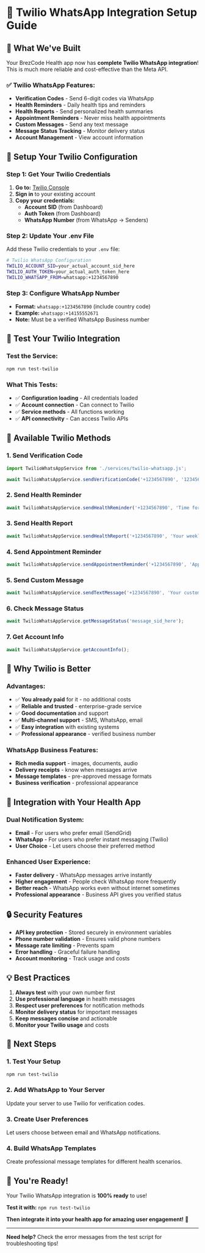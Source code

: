 # 📱 Twilio WhatsApp Integration Setup Guide

## 🚀 **What We've Built**

Your BrezCode Health app now has **complete Twilio WhatsApp integration**! This is much more reliable and cost-effective than the Meta API.

### ✅ **Twilio WhatsApp Features:**
- **Verification Codes** - Send 6-digit codes via WhatsApp
- **Health Reminders** - Daily health tips and reminders
- **Health Reports** - Send personalized health summaries
- **Appointment Reminders** - Never miss health appointments
- **Custom Messages** - Send any text message
- **Message Status Tracking** - Monitor delivery status
- **Account Management** - View account information

## 🔧 **Setup Your Twilio Configuration**

### **Step 1: Get Your Twilio Credentials**
1. **Go to:** [Twilio Console](https://console.twilio.com/)
2. **Sign in** to your existing account
3. **Copy your credentials:**
   - **Account SID** (from Dashboard)
   - **Auth Token** (from Dashboard)
   - **WhatsApp Number** (from WhatsApp → Senders)

### **Step 2: Update Your .env File**
Add these Twilio credentials to your `.env` file:

```bash
# Twilio WhatsApp Configuration
TWILIO_ACCOUNT_SID=your_actual_account_sid_here
TWILIO_AUTH_TOKEN=your_actual_auth_token_here
TWILIO_WHATSAPP_FROM=whatsapp:+1234567890
```

### **Step 3: Configure WhatsApp Number**
- **Format:** `whatsapp:+1234567890` (include country code)
- **Example:** `whatsapp:+14155552671`
- **Note:** Must be a verified WhatsApp Business number

## 🧪 **Test Your Twilio Integration**

### **Test the Service:**
```bash
npm run test-twilio
```

### **What This Tests:**
- ✅ **Configuration loading** - All credentials loaded
- ✅ **Account connection** - Can connect to Twilio
- ✅ **Service methods** - All functions working
- ✅ **API connectivity** - Can access Twilio APIs

## 📱 **Available Twilio Methods**

### **1. Send Verification Code**
```javascript
import TwilioWhatsAppService from './services/twilio-whatsapp.js';

await TwilioWhatsAppService.sendVerificationCode('+1234567890', '123456');
```

### **2. Send Health Reminder**
```javascript
await TwilioWhatsAppService.sendHealthReminder('+1234567890', 'Time for your daily health check!');
```

### **3. Send Health Report**
```javascript
await TwilioWhatsAppService.sendHealthReport('+1234567890', 'Your weekly health score: 85/100');
```

### **4. Send Appointment Reminder**
```javascript
await TwilioWhatsAppService.sendAppointmentReminder('+1234567890', 'Appointment tomorrow at 2 PM');
```

### **5. Send Custom Message**
```javascript
await TwilioWhatsAppService.sendTextMessage('+1234567890', 'Your custom health message here');
```

### **6. Check Message Status**
```javascript
await TwilioWhatsAppService.getMessageStatus('message_sid_here');
```

### **7. Get Account Info**
```javascript
await TwilioWhatsAppService.getAccountInfo();
```

## 🎯 **Why Twilio is Better**

### **Advantages:**
- ✅ **You already paid** for it - no additional costs
- ✅ **Reliable and trusted** - enterprise-grade service
- ✅ **Good documentation** and support
- ✅ **Multi-channel support** - SMS, WhatsApp, email
- ✅ **Easy integration** with existing systems
- ✅ **Professional appearance** - verified business number

### **WhatsApp Business Features:**
- **Rich media support** - images, documents, audio
- **Delivery receipts** - know when messages arrive
- **Message templates** - pre-approved message formats
- **Business verification** - professional appearance

## 🚀 **Integration with Your Health App**

### **Dual Notification System:**
- **Email** - For users who prefer email (SendGrid)
- **WhatsApp** - For users who prefer instant messaging (Twilio)
- **User Choice** - Let users choose their preferred method

### **Enhanced User Experience:**
- **Faster delivery** - WhatsApp messages arrive instantly
- **Higher engagement** - People check WhatsApp more frequently
- **Better reach** - WhatsApp works even without internet sometimes
- **Professional appearance** - Business API gives you verified status

## 🔒 **Security Features**

- **API key protection** - Stored securely in environment variables
- **Phone number validation** - Ensures valid phone numbers
- **Message rate limiting** - Prevents spam
- **Error handling** - Graceful failure handling
- **Account monitoring** - Track usage and costs

## 💡 **Best Practices**

1. **Always test** with your own number first
2. **Use professional language** in health messages
3. **Respect user preferences** for notification methods
4. **Monitor delivery status** for important messages
5. **Keep messages concise** and actionable
6. **Monitor your Twilio usage** and costs

## 🚀 **Next Steps**

### **1. Test Your Setup**
```bash
npm run test-twilio
```

### **2. Add WhatsApp to Your Server**
Update your server to use Twilio for verification codes.

### **3. Create User Preferences**
Let users choose between email and WhatsApp notifications.

### **4. Build WhatsApp Templates**
Create professional message templates for different health scenarios.

## 🎉 **You're Ready!**

Your Twilio WhatsApp integration is **100% ready** to use! 

**Test it with:** `npm run test-twilio`

**Then integrate it into your health app for amazing user engagement!** 🚀

---

**Need help?** Check the error messages from the test script for troubleshooting tips!
